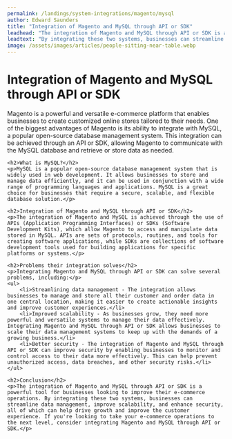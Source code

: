 ```yaml
---
permalink: /landings/system-integrations/magento/mysql
author: Edward Saunders
title: "Integration of Magento and MySQL through API or SDK"
leadhead: "The integration of Magento and MySQL through API or SDK is a powerful tool for businesses looking to improve their e-commerce operations"
leadtext: "By integrating these two systems, businesses can streamline data management, improve scalability, and enhance security, all of which can help drive growth and improve the customer experience. If you're looking to take your e-commerce operations to the next level, consider integrating Magento and MySQL through API or SDK."
image: /assets/images/articles/people-sitting-near-table.webp
---
```

<div class="arttext">	<h1>Integration of Magento and MySQL through API or SDK</h1>
	<p>Magento is a powerful and versatile e-commerce platform that enables businesses to create customized online stores tailored to their needs. One of the biggest advantages of Magento is its ability to integrate with MySQL, a popular open-source database management system. This integration can be achieved through an API or SDK, allowing Magento to communicate with the MySQL database and retrieve or store data as needed.</p>

	<h2>What is MySQL?</h2>
	<p>MySQL is a popular open-source database management system that is widely used in web development. It allows businesses to store and manage data efficiently, and it can be used in conjunction with a wide range of programming languages and applications. MySQL is a great choice for businesses that require a secure, scalable, and flexible database solution.</p>

	<h2>Integration of Magento and MySQL through API or SDK</h2>
	<p>The integration of Magento and MySQL is achieved through the use of APIs (Application Programming Interfaces) or SDKs (Software Development Kits), which allow Magento to access and manipulate data stored in MySQL. APIs are sets of protocols, routines, and tools for creating software applications, while SDKs are collections of software development tools used for building applications for specific platforms or systems.</p>

	<h2>Problems their integration solves</h2>
	<p>Integrating Magento and MySQL through API or SDK can solve several problems, including:</p>
	<ul>
		<li>Streamlining data management - The integration allows businesses to manage and store all their customer and order data in one central location, making it easier to create actionable insights and improve customer experiences.</li>
		<li>Improved scalability - As businesses grow, they need more powerful and versatile systems to manage their data effectively. Integrating Magento and MySQL through API or SDK allows businesses to scale their data management systems to keep up with the demands of a growing business.</li>
		<li>Better security - The integration of Magento and MySQL through API or SDK can improve security by enabling businesses to monitor and control access to their data more effectively. This can help prevent unauthorized access, data breaches, and other security risks.</li>
	</ul>

	<h2>Conclusion</h2>
	<p>The integration of Magento and MySQL through API or SDK is a powerful tool for businesses looking to improve their e-commerce operations. By integrating these two systems, businesses can streamline data management, improve scalability, and enhance security, all of which can help drive growth and improve the customer experience. If you're looking to take your e-commerce operations to the next level, consider integrating Magento and MySQL through API or SDK.</p>
</div>